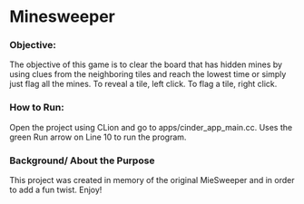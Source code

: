 # Minesweeper

### Objective:
The objective of this game is to clear the board that has hidden mines by
using clues from the neighboring tiles and reach the lowest time or simply just flag all the mines.
To reveal a tile, left click. To flag a tile, right click. 

### How to Run:
Open the project using CLion and go to apps/cinder_app_main.cc. Uses the green Run arrow on Line 10 to run the program. 

### Background/ About the Purpose
This project was created in memory of the original MieSweeper and in order to add a fun twist. Enjoy!
